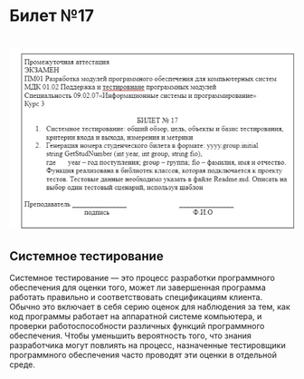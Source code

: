 Билет №17
=====================
![Билет17](https://github.com/Ryuunooo/Ekzamen01.02/blob/main/img/bilet.jpeg)
=====================
<h2> Системное тестирование </h2>

Системное тестирование — это процесс разработки программного обеспечения для оценки того, может ли завершенная программа работать правильно и соответствовать спецификациям клиента. Обычно это включает в себя серию оценок для наблюдения за тем, как код программы работает на аппаратной системе компьютера, и проверки работоспособности различных функций программного обеспечения. Чтобы уменьшить вероятность того, что знания разработчика могут повлиять на процесс, назначенные тестировщики программного обеспечения часто проводят эти оценки в отдельной среде.
